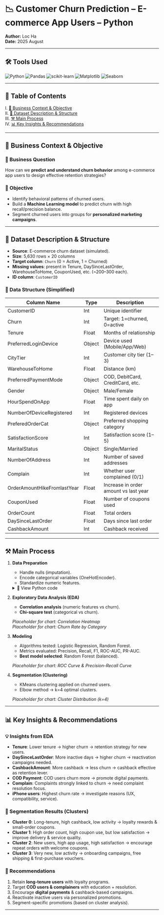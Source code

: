 
# 📉 Customer Churn Prediction – E-commerce App Users – Python

**Author:** Loc Ha  
**Date:** 2025 August  

---

## 🛠 Tools Used
![Python](https://img.shields.io/badge/Code-Python-blue)
![Pandas](https://img.shields.io/badge/Library-Pandas-yellow)
![scikit-learn](https://img.shields.io/badge/Library-scikit--learn-orange)
![Matplotlib](https://img.shields.io/badge/Library-Matplotlib-green)
![Seaborn](https://img.shields.io/badge/Library-Seaborn-red)

---

## 📑 Table of Contents
I. [📌 Business Context & Objective](#-business-context--objective)  
II. [📂 Dataset Description & Structure](#-dataset-description--structure)  
III. [⚒️ Main Process](#%EF%B8%8F-main-process)  
IV. [📊 Key Insights & Recommendations](#-key-insights--recommendations)  

---

## 📌 Business Context & Objective

### 🏢 Business Question
How can we **predict and understand churn behavior** among e-commerce app users to design effective retention strategies?  

### 🎯 Objective
- Identify behavioral patterns of churned users.  
- Build a **Machine Learning model** to predict churn with high recall/precision balance.  
- Segment churned users into groups for **personalized marketing campaigns**.  

---

## 📂 Dataset Description & Structure

- **Source**: E-commerce churn dataset (simulated).  
- **Size**: 5,630 rows × 20 columns  
- **Target column**: `Churn` (0 = Active, 1 = Churned)  
- **Missing values**: present in Tenure, DaySinceLastOrder, WarehouseToHome, CouponUsed, etc. (~200–300 each).  
- **ID column**: `CustomerID`  

### 🧩 Data Structure (Simplified)

| Column Name               | Type    | Description                                   |
|---------------------------|---------|-----------------------------------------------|
| CustomerID                | Int     | Unique identifier                             |
| Churn                     | Int     | Target: 1=churned, 0=active                   |
| Tenure                    | Float   | Months of relationship                        |
| PreferredLoginDevice      | Object  | Device used (Mobile/App/Web)                  |
| CityTier                  | Int     | Customer city tier (1–3)                      |
| WarehouseToHome           | Float   | Distance (km)                                 |
| PreferredPaymentMode      | Object  | COD, DebitCard, CreditCard, etc.              |
| Gender                    | Object  | Male/Female                                   |
| HourSpendOnApp            | Float   | Time spent daily on app                       |
| NumberOfDeviceRegistered  | Int     | Registered devices                            |
| PreferedOrderCat          | Object  | Preferred shopping category                   |
| SatisfactionScore         | Int     | Satisfaction score (1–5)                      |
| MaritalStatus             | Object  | Single/Married                                |
| NumberOfAddress           | Int     | Number of saved addresses                     |
| Complain                  | Int     | Whether user complained (0/1)                 |
| OrderAmountHikeFromlastYear | Float | Increase in order amount vs last year         |
| CouponUsed                | Float   | Number of coupons used                        |
| OrderCount                | Float   | Total orders                                  |
| DaySinceLastOrder         | Float   | Days since last order                         |
| CashbackAmount            | Int     | Cashback received                             |

---

## ⚒️ Main Process

1. **Data Preparation**  
   - Handle nulls (imputation).  
   - Encode categorical variables (OneHotEncoder).  
   - Standardize numeric features.  

   <details>
   <summary>📌 View Python code</summary>

   ```python
   from sklearn.model_selection import train_test_split
   from sklearn.compose import ColumnTransformer
   from sklearn.preprocessing import OneHotEncoder, StandardScaler
   from sklearn.pipeline import Pipeline
   from sklearn.impute import SimpleImputer

   # Separate features and target
   y = df["Churn"]
   X = df.drop(columns=["Churn", "CustomerID"])

   # Numeric & categorical columns
   num_cols = X.select_dtypes(include=["int64","float64"]).columns
   cat_cols = X.select_dtypes(include=["object"]).columns

   # Preprocessor
   numeric = Pipeline([("imputer", SimpleImputer(strategy="median")),
                       ("scaler", StandardScaler())])
   categorical = Pipeline([("imputer", SimpleImputer(strategy="most_frequent")),
                           ("onehot", OneHotEncoder(handle_unknown="ignore"))])
   preprocessor = ColumnTransformer([("num", numeric, num_cols),
                                     ("cat", categorical, cat_cols)])
   ```
   </details>

2. **Exploratory Data Analysis (EDA)**  
   - **Correlation analysis** (numeric features vs churn).  
   - **Chi-square test** (categorical vs churn).  

   *Placeholder for chart: Correlation Heatmap*  
   *Placeholder for chart: Churn Rate by Category*  

3. **Modeling**  
   - Algorithms tested: Logistic Regression, Random Forest.  
   - Metrics evaluated: Precision, Recall, F1, ROC-AUC, PR-AUC.  
   - **Best model selected**: Random Forest (balanced).  

   *Placeholder for chart: ROC Curve & Precision-Recall Curve*  

4. **Segmentation (Clustering)**  
   - KMeans clustering applied on churned users.  
   - Elbow method → k=4 optimal clusters.  

   *Placeholder for chart: Cluster Distribution (k=4)*  

---

## 📊 Key Insights & Recommendations

### 💡 Insights from EDA
- **Tenure**: Lower tenure → higher churn → retention strategy for new users.  
- **DaySinceLastOrder**: More inactive days → higher churn → reactivation campaigns needed.  
- **CashbackAmount**: More cashback → less churn → cashback effective as retention lever.  
- **COD Payment**: COD users churn more → promote digital payments.  
- **Complain**: Complaints strongly linked to churn → need complaint resolution focus.  
- **iPhone users**: Highest churn rate → investigate reasons (UX, compatibility, service).  

### 🔎 Segmentation Results (Clusters)
- **Cluster 0**: Long-tenure, high cashback, low activity → loyalty rewards & small-order coupons.  
- **Cluster 1**: High order count, high coupon use, but low satisfaction → improve delivery & service quality.  
- **Cluster 2**: New users, high app usage, high satisfaction → encourage repeat orders with welcome coupons.  
- **Cluster 3**: Very new, low activity → onboarding campaigns, free shipping & first-purchase vouchers.  

### 📝 Recommendations
1. Retain **long-tenure users** with loyalty programs.  
2. Target **COD users & complainers** with education + resolution.  
3. Encourage **digital payments** & cashback-based campaigns.  
4. Reactivate inactive users via personalized promotions.  
5. Segment-specific promotions (based on cluster analysis).  

---
